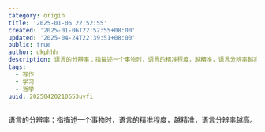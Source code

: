 ```yaml
---
category: origin
title: '2025-01-06 22:52:55'
created: '2025-01-06T22:52:55+08:00'
updated: '2025-04-24T22:39:51+08:00'
public: true
author: dkphhh
description: 语言的分辨率：指描述一个事物时，语言的精准程度，越精准，语言分辨率越高……
tags:
  - 写作
  - 学习
  - 哲学
uuid: 20250420210653uyfi
---
```


语言的分辨率：指描述一个事物时，语言的精准程度，越精准，语言分辨率越高。

